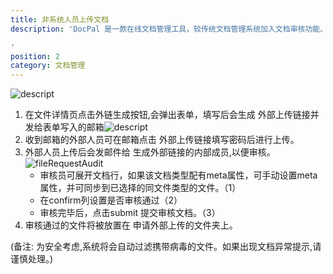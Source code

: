 ```yaml
---
title: 非系统人员上传文档
description: 'DocPal 是一款在线文档管理工具，较传统文档管理系统加入文档审核功能、开放式上传及分享。支持文档多维度搜索，支持文档操作历史查看。 用户仅需维护一个文件树即可保存及快速查看所有文件。

'
position: 2
category: 文档管理
---
```


![descript](/nonSystemUploadFileFull.jpg)

1. 在文件详情页点击外链生成按钮,会弹出表单，填写后会生成 外部上传链接并发给表单写入的邮箱![descript](/outsideLink.png) 
2. 收到邮箱的外部人员可在邮箱点击 外部上传链接填写密码后进行上传。
3. 外部人员上传后会发邮件给 生成外部链接的内部成员,以便审核。
   ![fileRequestAudit](/fileRequestAudit.png)
   - 审核员可展开文档行，如果该文档类型配有meta属性，可手动设置meta属性，并可同步到已选择的同文件类型的文件。（1）
   - 在confirm列设置是否审核通过（2）
   - 审核完毕后，点击submit 提交审核文档。（3）
4. 审核通过的文件将被放置在 申请外部上传的文件夹上。

(备注: 为安全考虑,系统将会自动过滤携带病毒的文件。如果出现文档异常提示,请谨慎处理。)

